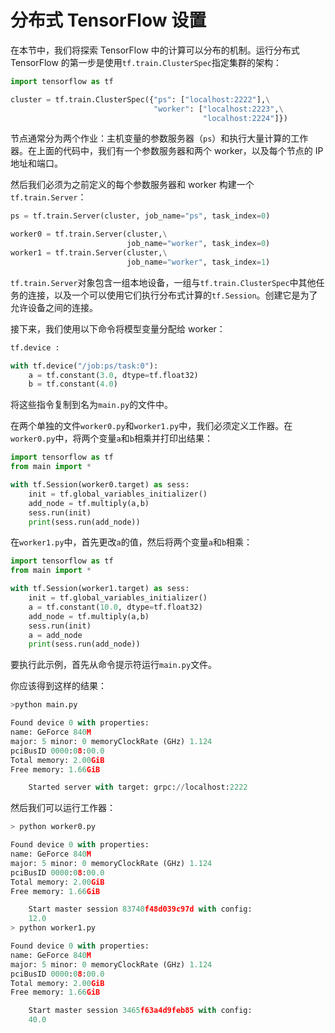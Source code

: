 # 分布式 TensorFlow 设置

在本节中，我们将探索 TensorFlow 中的计算可以分布的机制。运行分布式 TensorFlow 的第一步是使用`tf.train.ClusterSpec`指定集群的架构：

```py
import tensorflow as tf

cluster = tf.train.ClusterSpec({"ps": ["localhost:2222"],\
                                "worker": ["localhost:2223",\
                                           "localhost:2224"]})
```

节点通常分为两个作业：主机变量的参数服务器（`ps`）和执行大量计算的工作器。在上面的代码中，我们有一个参数服务器和两个 worker，以及每个节点的 IP 地址和端口。

然后我们必须为之前定义的每个参数服务器和 worker 构建一个`tf.train.Server`：

```py
ps = tf.train.Server(cluster, job_name="ps", task_index=0)

worker0 = tf.train.Server(cluster,\
                          job_name="worker", task_index=0)
worker1 = tf.train.Server(cluster,\
                          job_name="worker", task_index=1)
```

`tf.train.Server`对象包含一组本地设备，一组与`tf.train.ClusterSpec`中其他任务的连接，以及一个可以使用它们执行分布式计算的`tf.Session`。创建它是为了允许设备之间的连接。

接下来，我们使用以下命令将模型变量分配给 worker：

```py
tf.device :

with tf.device("/job:ps/task:0"):
    a = tf.constant(3.0, dtype=tf.float32)
    b = tf.constant(4.0)
```

将这些指令复制到名为`main.py`的文件中。

在两个单独的文件`worker0.py`和`worker1.py`中，我们必须定义工作器。在`worker0.py`中，将两个变量`a`和`b`相乘并打印出结果：

```py
import tensorflow as tf
from main import *

with tf.Session(worker0.target) as sess:
    init = tf.global_variables_initializer()
    add_node = tf.multiply(a,b)
    sess.run(init)
    print(sess.run(add_node))
```

在`worker1.py`中，首先更改`a`的值，然后将两个变量`a`和`b`相乘：

```py
import tensorflow as tf
from main import *

with tf.Session(worker1.target) as sess:
    init = tf.global_variables_initializer()
    a = tf.constant(10.0, dtype=tf.float32)
    add_node = tf.multiply(a,b)
    sess.run(init)
    a = add_node
    print(sess.run(add_node))
```

要执行此示例，首先从命令提示符运行`main.py`文件。

你应该得到这样的结果：

```py
>python main.py

Found device 0 with properties:
name: GeForce 840M
major: 5 minor: 0 memoryClockRate (GHz) 1.124
pciBusID 0000:08:00.0
Total memory: 2.00GiB
Free memory: 1.66GiB

    Started server with target: grpc://localhost:2222
```

然后我们可以运行工作器：

```py
> python worker0.py

Found device 0 with properties:
name: GeForce 840M
major: 5 minor: 0 memoryClockRate (GHz) 1.124
pciBusID 0000:08:00.0
Total memory: 2.00GiB
Free memory: 1.66GiB

    Start master session 83740f48d039c97d with config:
    12.0
> python worker1.py

Found device 0 with properties:
name: GeForce 840M
major: 5 minor: 0 memoryClockRate (GHz) 1.124
pciBusID 0000:08:00.0
Total memory: 2.00GiB
Free memory: 1.66GiB

    Start master session 3465f63a4d9feb85 with config:
    40.0
```